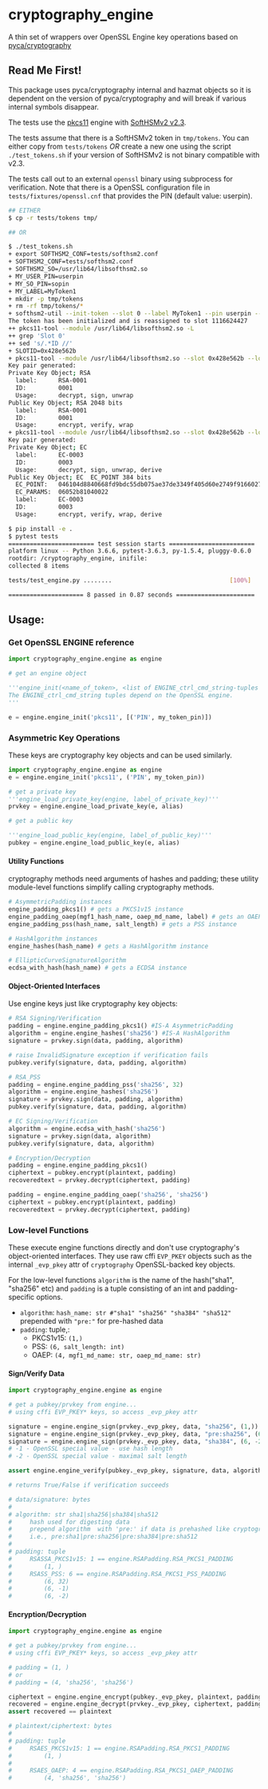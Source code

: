 # cryptography_engine

A thin set of wrappers over OpenSSL Engine key operations based on
[pyca/cryptography](https://github.com/pyca/cryptography)

## Read Me First!

This package uses pyca/cryptography internal and hazmat objects so it
is dependent on the version of pyca/cryptography and will break if various
internal symbols disappear.

The tests use the [pkcs11](https://github.com/OpenSC/libp11) engine with
[SoftHSMv2 v2.3](https://github.com/opendnssec/SoftHSMv2).

The tests assume that there is a SoftHSMv2 token in `tmp/tokens`. You can either
copy from `tests/tokens` *OR* create a new one using the script `./test_tokens.sh`
if your version of SoftHSMv2 is not binary compatible with v2.3.

The tests call out to an external `openssl` binary using subprocess for verification.
Note that there is a OpenSSL configuration file in `tests/fixtures/openssl.cnf` that
provides the PIN (default value: userpin). 


```sh
## EITHER
$ cp -r tests/tokens tmp/

## OR

$ ./test_tokens.sh
+ export SOFTHSM2_CONF=tests/softhsm2.conf
+ SOFTHSM2_CONF=tests/softhsm2.conf
+ SOFTHSM2_SO=/usr/lib64/libsofthsm2.so
+ MY_USER_PIN=userpin
+ MY_SO_PIN=sopin
+ MY_LABEL=MyToken1
+ mkdir -p tmp/tokens
+ rm -rf tmp/tokens/*
+ softhsm2-util --init-token --slot 0 --label MyToken1 --pin userpin --so-pin sopin
The token has been initialized and is reassigned to slot 1116624427
++ pkcs11-tool --module /usr/lib64/libsofthsm2.so -L
++ grep 'Slot 0'
++ sed 's/.*ID //'
+ SLOTID=0x428e562b
+ pkcs11-tool --module /usr/lib64/libsofthsm2.so --slot 0x428e562b --login --pin userpin -k --key-type RSA:2048 -a RSA-0001 -d 0001
Key pair generated:
Private Key Object; RSA
  label:      RSA-0001
  ID:         0001
  Usage:      decrypt, sign, unwrap
Public Key Object; RSA 2048 bits
  label:      RSA-0001
  ID:         0001
  Usage:      encrypt, verify, wrap
+ pkcs11-tool --module /usr/lib64/libsofthsm2.so --slot 0x428e562b --login --pin userpin -k --key-type EC:secp384r1 -a EC-0003 -d 0003
Key pair generated:
Private Key Object; EC
  label:      EC-0003
  ID:         0003
  Usage:      decrypt, sign, unwrap, derive
Public Key Object; EC  EC_POINT 384 bits
  EC_POINT:   046104d8840668fd9bdc55db075ae37de3349f405d60e2749f91660271188ea485c2da367ad230499725218b4a43fab616141765d6b50535ee1b871916da1eaabfae3f15c883665fbcfb7a267dcabbef8577800cf5840bb77f490aec8ba4337ded16f1
  EC_PARAMS:  06052b81040022
  label:      EC-0003
  ID:         0003
  Usage:      encrypt, verify, wrap, derive

$ pip install -e .
$ pytest tests
======================== test session starts ========================
platform linux -- Python 3.6.6, pytest-3.6.3, py-1.5.4, pluggy-0.6.0
rootdir: /cryptography_engine, inifile:
collected 8 items

tests/test_engine.py ........                                 [100%]

===================== 8 passed in 0.87 seconds ======================
```

## Usage:

### Get OpenSSL ENGINE reference

```python
import cryptography_engine.engine as engine

# get an engine object

'''engine_init(<name_of_token>, <list of ENGINE_ctrl_cmd_string-tuples (cmd_name, arg)>
The ENGINE_ctrl_cmd_string tuples depend on the OpenSSL engine.
'''

e = engine.engine_init('pkcs11', [('PIN', my_token_pin)])
```

### Asymmetric Key Operations

These keys are cryptography key objects and can be used similarly.


```python
import cryptography_engine.engine as engine
e = engine.engine_init('pkcs11', ('PIN', my_token_pin))

# get a private key
'''engine_load_private_key(engine, label_of_private_key)'''
prvkey = engine.engine_load_private_key(e, alias)

# get a public key

'''engine_load_public_key(engine, label_of_public_key)'''
pubkey = engine.engine_load_public_key(e, alias)

```

#### Utility Functions

cryptography methods need arguments of hashes and padding; these utility
module-level functions simplify calling cryptography methods.

```python
# AsymmetricPadding instances
engine_padding_pkcs1() # gets a PKCS1v15 instance
engine_padding_oaep(mgf1_hash_name, oaep_md_name, label) # gets an OAEP instance
engine_padding_pss(hash_name, salt_length) # gets a PSS instance

# HashAlgorithm instances
engine_hashes(hash_name) # gets a HashAlgorithm instance

# EllipticCurveSignatureAlgorithm
ecdsa_with_hash(hash_name) # gets a ECDSA instance
```

#### Object-Oriented Interfaces

Use engine keys just like cryptography key objects:

```python
# RSA Signing/Verification
padding = engine.engine_padding_pkcs1() #IS-A AsymmetricPadding
algorithm = engine.engine_hashes('sha256') #IS-A HashAlgorithm
signature = prvkey.sign(data, padding, algorithm)

# raise InvalidSignature exception if verification fails
pubkey.verify(signature, data, padding, algorithm)

# RSA_PSS
padding = engine.engine_padding_pss('sha256', 32)
algorithm = engine.engine_hashes('sha256')
signature = prvkey.sign(data, padding, algorithm)
pubkey.verify(signature, data, padding, algorithm)

# EC Signing/Verification
algorithm = engine.ecdsa_with_hash('sha256')
signature = prvkey.sign(data, algorithm)
pubkey.verify(signature, data, algorithm)

# Encryption/Decryption
padding = engine.engine_padding_pkcs1()
ciphertext = pubkey.encrypt(plaintext, padding)
recoveredtext = prvkey.decrypt(ciphertext, padding)

padding = engine.engine_padding_oaep('sha256', 'sha256')
ciphertext = pubkey.encrypt(plaintext, padding)
recoveredtext = prvkey.decrypt(ciphertext, padding)
```

### Low-level Functions

These execute engine functions directly and don't use cryptography's object-oriented
interfaces. They use raw cffi `EVP_PKEY` objects such as the internal `_evp_pkey` attr
of `cryptography` OpenSSL-backed key objects.

For the low-level functions `algorithm` is the name of the hash("sha1", "sha256" etc)
and `padding` is a tuple consisting of an int and padding-specific options.

* `algorithm`: `hash_name: str #"sha1" "sha256" "sha384" "sha512"`
    prepended with `"pre:"` for pre-hashed data
* `padding`: tuple,:
    * PKCS1v15: `(1,)`
    * PSS: `(6, salt_length: int)`
    * OAEP: `(4, mgf1_md_name: str, oaep_md_name: str)`
    
#### Sign/Verify Data

```python
import cryptography_engine.engine as engine

# get a pubkey/prvkey from engine...
# using cffi EVP_PKEY* keys, so access _evp_pkey attr

signature = engine.engine_sign(prvkey._evp_pkey, data, "sha256", (1,))
signature = engine.engine_sign(prvkey._evp_pkey, data, "pre:sha256", (6, -1))
signature = engine.engine_sign(prvkey._evp_pkey, data, "sha384", (6, -2))
# -1 - OpenSSL special value - use hash length
# -2 - OpenSSL special value - maximal salt length

assert engine.engine_verify(pubkey._evp_pkey, signature, data, algorithm, padding)

# returns True/False if verification succeeds

# data/signature: bytes
#
# algorithm: str sha1|sha256|sha384|sha512
#     hash used for digesting data
#     prepend algorithm  with 'pre:' if data is prehashed like cryptography's Prehashed class
#     i.e., pre:sha1|pre:sha256|pre:sha384|pre:sha512
#
# padding: tuple
#     RSASSA_PKCS1v15: 1 == engine.RSAPadding.RSA_PKCS1_PADDING
#         (1, )
#     RSASS_PSS: 6 == engine.RSAPadding.RSA_PKCS1_PSS_PADDING
#         (6, 32)
#         (6, -1)
#         (6, -2)
```

#### Encryption/Decryption

```python
import cryptography_engine.engine as engine

# get a pubkey/prvkey from engine...
# using cffi EVP_PKEY* keys, so access _evp_pkey attr

# padding = (1, )
# or
# padding = (4, 'sha256', 'sha256')

ciphertext = engine.engine_encrypt(pubkey._evp_pkey, plaintext, padding)
recovered = engine.engine_decrypt(prvkey._evp_pkey, ciphertext, padding)
assert recovered == plaintext

# plaintext/ciphertext: bytes
#
# padding: tuple
#     RSAES_PKCS1v15: 1 == engine.RSAPadding.RSA_PKCS1_PADDING
#         (1, )
#
#     RSAES_OAEP: 4 == engine.RSAPadding.RSA_PKCS1_OAEP_PADDING
#         (4, 'sha256', 'sha256')
```
